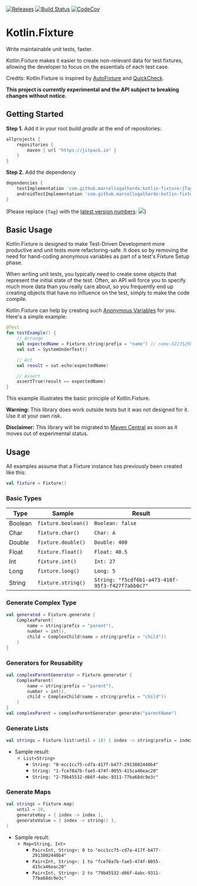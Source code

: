 [![Releases](https://img.shields.io/github/v/release/marcellogalhardo/kotlin-fixture?include_prereleases)](https://github.com/marcellogalhardo/kotlin-fixture/releases) [![Build Status](https://travis-ci.org/marcellogalhardo/kotlin-fixture.svg?branch=master)](https://travis-ci.org/marcellogalhardo/kotlin-fixture) [![CodeCov](https://codecov.io/gh/marcellogalhardo/kotlin-fixture/branch/master/graph/badge.svg)](https://codecov.io/gh/marcellogalhardo/kotlin-fixture)

# Kotlin.Fixture

Write maintainable unit tests, faster.

Kotlin.Fixture makes it easier to create non-relevant data for test fixtures, allowing the developer to focus on the essentials of each test case.

Credits: Kotlin.Fixture is inspired by [AutoFixture](https://github.com/AutoFixture/AutoFixture) and [QuickCheck](https://hackage.haskell.org/package/QuickCheck).

**This project is currently experimental and the API subject to breaking changes without notice.**

## Getting Started

**Step 1.** Add it in your root *build.gradle* at the end of repositories:
```gradle
allprojects {
	repositories {
		maven { url "https://jitpack.io" }
	}
}
```
**Step 2.** Add the dependency
```gradle
dependencies {
	testImplementation 'com.github.marcellogalhardo:kotlin-fixture:{Tag}'
	androidTestImplementation 'com.github.marcellogalhardo:kotlin-fixture:{Tag}'
}
```
(Please replace `{Tag}` with the [latest version numbers](https://github.com/marcellogalhardo/kotlin-fixture/releases): [![](https://jitpack.io/v/marcellogalhardo/kotlin-fixture.svg)](https://jitpack.io/#marcellogalhardo/kotlin-fixture))

## Basic Usage

Kotlin.Fixture is designed to make Test-Driven Development more productive and unit tests more refactoring-safe. It does so by removing the need for hand-coding anonymous variables as part of a test's Fixture Setup phase.

When writing unit tests, you typically need to create some objects that represent the initial state of the test. Often, an API will force you to specify much more data than you really care about, so you frequently end up creating objects that have no influence on the test, simply to make the code compile.

Kotlin.Fixture can help by creating such [Anonymous Variables](http://blogs.msdn.com/ploeh/archive/2008/11/17/anonymous-variables.aspx) for you. Here's a simple example:

```kotlin
@Test
fun testExample() {
    // Arrange
    val expectedName = Fixture.string(prefix = "name") // name-6223529b-3497-45c8-a864-8a969cd798e4
    val sut = SystemUnderTest()

    // Act
    val result = sut.echo(expectedName)

    // Assert
    assertTrue(result == expectedName)
}
```

This example illustrates the basic principle of Kotlin.Fixture.

**Warning:** This library does work outside tests but it was not designed for it. Use it at your own risk.

**Disclaimer:** This library will be migrated to [Maven Central](https://search.maven.org/) as soon as it moves out of experimental status.

## Usage

All examples assume that a Fixture instance has previously been created like this:
```kotlin
val fixture = Fixture()
```

### Basic Types

| Type               | Sample                           | Result                                                |
|--------------------|----------------------------------|-------------------------------------------------------|
| Boolean            | `fixture.boolean()`              | `Boolean: false`                                      |
| Char               | `fixture.char()`                 | `Char: A`                                             |
| Double             | `fixture.double()`               | `Double: 400`                                         |
| Float              | `fixture.float()`                | `Float: 40.5`                                         |
| Int                | `fixture.int()`                  | `Int: 27`                                             |
| Long               | `fixture.long()`                 | `Long: 5`                                             |
| String             | `fixture.string()`               | `String: "f5cdf6b1-a473-410f-95f3-f427f7abb0c7"`      |

### Generate Complex Type

```kotlin
val generated = Fixture.generate {
    ComplexParent(
        name = string(prefix = "parent"),
        number = int(),
        child = ComplexChild(name = string(prefix = "child"))
    )
}
```

### Generators for Reusability

```kotlin
val complexParentGenerator = Fixture.generator {
    ComplexParent(
        name = string(prefix = "parent"),
        number = int(),
        child = ComplexChild(name = string(prefix = "child"))
    )
}
val complexParent = complexParentGenerator.generate("parentName")
```

### Generate Lists

```kotlin
val strings = Fixture.list(until = 10) { index -> string(prefix = index.toString()) }
```
- Sample result: 
  - `List<String>`
    - `String: "0-ecc1cc75-cd7a-417f-b477-2913802440b4"`
    - `String: "1-fce70a7b-fae5-474f-8055-415ca46eac20"`
    - `String: "2-79b45532-d66f-4abc-9311-77ba68dc9e3c"`

### Generate Maps

```kotlin
val strings = Fixture.map(
    until = 10,
    generateKey = { index -> index },
    generateValue = { index -> string() },
)
```
- Sample result:
  - `Map<String, Int>`
    - `Pair<Int, String>: 0 to "ecc1cc75-cd7a-417f-b477-2913802440b4"`
    - `Pair<Int, String>: 1 to "fce70a7b-fae5-474f-8055-415ca46eac20"`
    - `Pair<Int, String>: 2 to "79b45532-d66f-4abc-9311-77ba68dc9e3c"`

